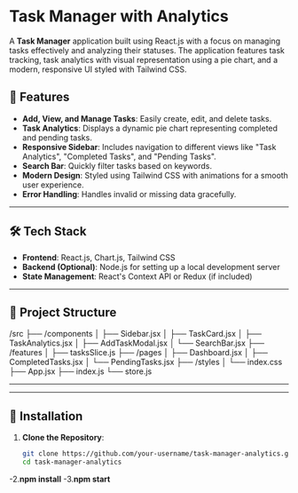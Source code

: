 # Task Manager with Analytics

A **Task Manager** application built using React.js with a focus on managing tasks effectively and analyzing their statuses. The application features task tracking, task analytics with visual representation using a pie chart, and a modern, responsive UI styled with Tailwind CSS.

## 🚀 Features

- **Add, View, and Manage Tasks**: Easily create, edit, and delete tasks.
- **Task Analytics**: Displays a dynamic pie chart representing completed and pending tasks.
- **Responsive Sidebar**: Includes navigation to different views like "Task Analytics", "Completed Tasks", and "Pending Tasks".
- **Search Bar**: Quickly filter tasks based on keywords.
- **Modern Design**: Styled using Tailwind CSS with animations for a smooth user experience.
- **Error Handling**: Handles invalid or missing data gracefully.

---

## 🛠️ Tech Stack

- **Frontend**: React.js, Chart.js, Tailwind CSS
- **Backend (Optional)**: Node.js for setting up a local development server
- **State Management**: React's Context API or Redux (if included)

---

## 📂 Project Structure

/src ├── /components │ ├── Sidebar.jsx │ ├── TaskCard.jsx │ ├── TaskAnalytics.jsx │ ├── AddTaskModal.jsx │ └── SearchBar.jsx ├── /features │ ├── tasksSlice.js ├── /pages │ ├── Dashboard.jsx │ ├── CompletedTasks.jsx │ └── PendingTasks.jsx ├── /styles │ └── index.css ├── App.jsx ├── index.js └── store.js

---

---

## 🔧 Installation

1. **Clone the Repository**:
   ```bash
   git clone https://github.com/your-username/task-manager-analytics.git
   cd task-manager-analytics
-2.**npm install**
-3.**npm start**
